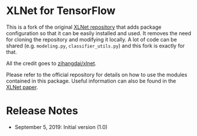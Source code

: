 # XLNet for TensorFlow

This is a fork of the original [XLNet repository](https://github.com/zihangdai/xlnet)
that adds package configuration so that it can be easily installed and used.
It removes the need for cloning the repository and modifying it locally. A lot
of code can be shared (e.g. `modeling.py`, `classifier_utils.py`) and this fork
is exactly for that.

All the credit goes to [zihangdai/xlnet](https://github.com/zihangdai/xlnet).

Please refer to the official repository for details on how to use the modules
contained in this package. Useful information can also be found
in the [XLNet paper](https://arxiv.org/abs/1906.08237).


# Release Notes

* September 5, 2019: Initial version (1.0)
